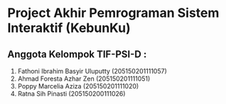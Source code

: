 # Project Akhir Pemrograman Sistem Interaktif (KebunKu)

## Anggota Kelompok TIF-PSI-D : 
1. Fathoni Ibrahim Basyir Uluputty (205150201111057)
2. Ahmad Foresta Azhar Zen (205150201111051)
3. Poppy Marcelia Aziza (205150201111020)
4. Ratna Sih Pinasti (205150200111026)
